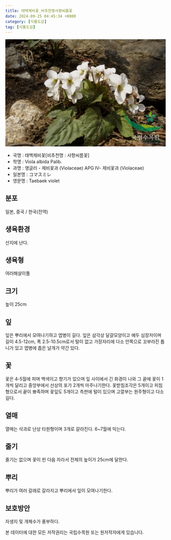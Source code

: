 ```yaml
---
title: 태백제비꽃_비추천명사향씨름꽃
date: 2024-09-25 04:45:34 +0800
category: [식물도감]
tag: [식물도감]
---
```




![태백제비꽃[비추천명 : 사향씨름꽃]](/assets/img/fileUpload/plants/basic/Violaceae/Viola/13482/1_th2.JPG)
- 국명 : 태백제비꽃[비추천명 : 사향씨름꽃]
- 학명 : Viola albida Palib.
- 과명 : 앵글러 - 제비꽃과 (Violaceae) APG Ⅳ- 제비꽃과 (Violaceae)
- 일본명 : コマスミレ
- 영문명 : Taebaek violet


## 분포
일본, 중국 / 한국(전역) 
## 생육환경
산지에 난다.
## 생육형
여러해살이풀 
## 크기
높이 25cm
## 잎
잎은 뿌리에서 모여나기하고 엽병이 길다. 잎은 삼각상 달걀모양이고 예두 심장저이며 길이 4.5-12cm, 폭 2.5-10.5cm로서 털이 없고 가장자리에 다소 안쪽으로 꼬부라진 톱니가 있고 엽병에 좁은 날개가 약간 있다.
## 꽃
꽃은 4-5월에 피며 백색이고 향기가 있으며 잎 사이에서 긴 화경이 나와 그 끝에 꽃이 1개씩 달리고 중앙부에서 선상의 포가 2개씩 마주나기한다. 꽃받침조각은 5개이고 피침형으로서 끝이 뾰족하며 꽃잎도 5개이고 측판에 털이 있으며 고깔부는 원주형이고 다소 길다.
## 열매
열매는 삭과로 난상 타원형이며 3개로 갈라진다. 6~7월에 익는다.
## 줄기
줄기는 없으며 꽃이 핀 다음 자라서 전체의 높이가 25cm에 달한다.
## 뿌리
뿌리가 여러 갈래로 갈라지고 뿌리에서 잎이 모여나기한다.
## 보호방안
자생지 및 개체수가 풍부하다.






본 데이터에 대한 모든 저작권리는 국립수목원 또는 원저작자에게 있습니다.
